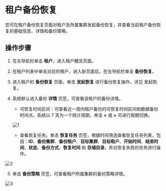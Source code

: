 # 租户备份恢复

您可在租户备份恢复页面对租户及所属集群发起备份恢复，并查看当前租户备份恢复的基础信息、详情和备份策略。

## 操作步骤

1. 在左导航栏单击 **租户**，进入租户概览页面。

2. 在租户列表中单击对应的租户，进入新页面后，在左导航栏单击 **备份恢复**。

3. 进入租户的 **备份恢复** 页面，单击 **发起恢复** 进行备份恢复操作，详见 发起恢复。

4. 系统默认进入备份 **详情** 页签，可查看该租户的备份详情。

   * 可恢复时间区间：可查看近一周内租户备份的可恢复时间区间和数据备份时间点。系统以 7 天为一个统计周期，单击 **<** 或 **>** 可进行周期切换。

   ![1](https://obbusiness-private.oss-cn-shanghai.aliyuncs.com/doc/img/ocp/%E7%A7%9F%E6%88%B7%E5%A4%87%E4%BB%BD%E8%AF%A6%E6%83%85.png)

   * 查看恢复任务。单击 **恢复任务** 页签，根据时间筛选查看恢复任务列表，包括：**ID**、**备份集群**、**备份租户**、**目标集群**、**目标租户**、**开始时间**、**结束时间**、**状态**、**备份方式**、**恢复时间** 和 **存储目录**，并对恢复失败的任务进行操作。

![2](https://obbusiness-private.oss-cn-shanghai.aliyuncs.com/doc/img/ocp/%E7%A7%9F%E6%88%B7%E6%81%A2%E5%A4%8D%E4%BB%BB%E5%8A%A1.png)

5. 单击 **备份策略** 页签，可查看租户所属集群的备份策略详情。

![3](https://obbusiness-private.oss-cn-shanghai.aliyuncs.com/doc/img/ocp/%E7%A7%9F%E6%88%B7%E5%A4%87%E4%BB%BD%E7%AD%96%E7%95%A5.png)
